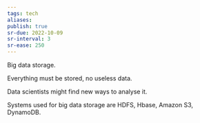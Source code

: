 ```yaml
---
tags: tech
aliases:
publish: true
sr-due: 2022-10-09
sr-interval: 3
sr-ease: 250
---
```


Big data storage.

Everything must be stored, no useless data.

Data scientists might find new ways to analyse it.

Systems used for big data storage are HDFS, Hbase, Amazon S3, DynamoDB.